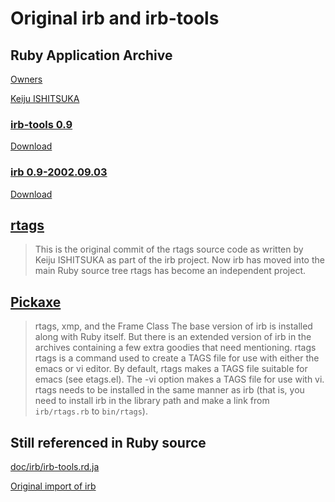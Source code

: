 # Original irb and irb-tools

## Ruby Application Archive

[Owners](http://web.archive.org/web/20030806031934/http://raa.ruby-lang.org/owners.html)

[Keiju ISHITSUKA](http://web.archive.org/web/20030811075546/http://www.ruby-lang.org/~keiju/src/)

### [irb-tools 0.9](http://web.archive.org/web/20041204121650/http://raa.ruby-lang.org/list.rhtml?name=irb-tools)

[Download](http://web.archive.org/web/20041204121650/http://www.ruby-lang.org/~keiju/src/irb-tools-0.9.tgz)

### [irb 0.9-2002.09.03](http://web.archive.org/web/20030507171747/http://raa.ruby-lang.org/list.rhtml?name=irb)

[Download](http://web.archive.org/web/20030409110910/http://www.ruby-lang.org/~keiju/src/irb-0.9-02.09.03.tgz)

## [rtags](https://github.com/gaizka/rtags)

> This is the original commit of the rtags source code as written by Keiju
ISHITSUKA as part of the irb project. Now irb has moved into the main Ruby
source tree rtags has become an independent project.

## [Pickaxe](http://ruby-doc.com/docs/ProgrammingRuby/html/irb.html)

> rtags, xmp, and the Frame Class
> The base version of irb is installed along with Ruby itself. But there is an extended version of irb in the archives containing a few extra goodies that need mentioning.
> rtags
> rtags is a command used to create a TAGS file for use with either the emacs or vi editor.
> By default, rtags makes a TAGS file suitable for emacs (see etags.el). The -vi option makes a TAGS file for use with vi.
> rtags needs to be installed in the same manner as irb (that is, you need to install irb in the library path and make a link from `irb/rtags.rb` to `bin/rtags`).

## Still referenced in Ruby source

[doc/irb/irb-tools.rd.ja](https://github.com/ruby/ruby/blob/ruby_2_3/doc/irb/irb-tools.rd.ja)

[Original import of irb](https://github.com/ruby/ruby/commit/f8ab487e4d60a14dd7f807ab146168d9d034a6ea)

